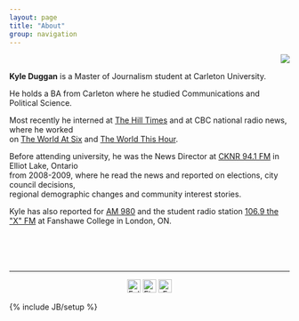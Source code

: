 ```yaml
---
layout: page
title: "About"
group: navigation
---
```

<html>
<body>
<img style="float: right" src="https://kyleaduggan.files.wordpress.com/2013/09/02.jpg?w=247&h=300">
<br>
<p><b>Kyle Duggan</b> is a Master of Journalism student at Carleton University.</p>
<p>He holds a BA from Carleton where he studied Communications and Political Science.</p>

<p style="margin-right=50em;">Most recently he interned at <a href="www.hilltimes.com/">The Hill Times</a> and at CBC national radio news, where he worked <br>on <a href="www.cbc.ca/w6/">The World At Six</a> and <a href="www.cbc.ca/theworldthishour/">The World This Hour</a>.</p>

<p style="margin-right=50em;">Before attending university, he was the News Director at <a href="http://moosefm.com/cknr/news/">CKNR 94.1 FM</a> in Elliot Lake, Ontario <br>from 2008-2009, where he read the news and reported on elections, city council decisions, <br>regional demographic changes and community interest stories.</p>

<p style="margin-right=50em;">Kyle has also reported for <a href="http://www.am980.ca/">AM 980</a> and the student radio station <a href="http://www.1069thex.com/">106.9 the "X" FM</a> at Fanshawe College in London, ON.

<br>
<br>
<br>
<br>
<br>

<hr>

<div class="btn-group" align="center"><a href="https://twitter.com/Kyle_Duggan"><img src="https://dl.dropboxusercontent.com/u/50108349/Blag/twitter-sociocon.png" alt="Follow Kyle on Twitter" width="24" /></a> <a href="http://ca.linkedin.com/pub/kyle-duggan/34/597/a8a"><img src="https://dl.dropboxusercontent.com/u/50108349/Blag/linkedin-sociocon.png" alt="Find Kyle on LinkedIn" width="24" /></a> <a href="mailto:kyle.duggan@hotmail.ca?Subject=Hello%20Kyle" target="_top"><img src="https://dl.dropboxusercontent.com/u/50108349/Blag/email-sociocon2.png" alt="Email Kyle" width="24" /></a></div>
<!--
<a href="https://twitter.com/Kyle_Duggan"><img alt="Follow Kyle on Twitter" src="https://dl.dropboxusercontent.com/u/50108349/Blag/twitter-sociocon.png" width="24"></a> 
[Twitter](https://twitter.com/Kyle_Duggan)
<a href="http://ca.linkedin.com/pub/kyle-duggan/34/597/a8a"><img alt="Find Kyle on LinkedIn" src="https://dl.dropboxusercontent.com/u/50108349/Blag/linkedin-sociocon.png" width="24" ></a> [LinkedIn](http://ca.linkedin.com/pub/kyle-duggan/34/597/a8a) <a href="https://github.com/kduggan"><img alt="Find Kyle on Github" src="https://dl.dropboxusercontent.com/u/50108349/Blag/github-sociocon.png" width="24"></a> [GitHub](https://github.com/kduggan) <a href="https://www.flickr.com/photos/103582096@N05/"><img alt="Find Kyle on Flickr" src="https://dl.dropboxusercontent.com/u/50108349/Blag/flickr-sociocon.png" width="24"></a> [Flickr](https://www.flickr.com/photos/103582096@N05/) <a href="mailto:kyle.duggan@hotmail.ca?Subject=Hello%20Kyle" target="_top"><img alt="Email Kyle" src="https://dl.dropboxusercontent.com/u/50108349/Blag/email-sociocon2.png" width="24" ></a> [Contact](mailto:kyle.duggan@hotmail.ca?Subject=Hello%20Kyle) -->

<!--<a style="float: right" class="twitter-timeline" data-dnt="true" href="https://twitter.com/Kyle_Duggan"  data-widget-id="377864884832055296">Tweets by @Kyle_Duggan</a>
  <script>!function(d,s,id){var js,fjs=d.getElementsByTagName(s)[0],p=/^http:/.test(d.location)?'http':'https';if(!d.getElementById(id)){js=d.createElement(s);js.id=id;js.src=p+"://platform.twitter.com/widgets.js";fjs.parentNode.insertBefore(js,fjs);}}(document,"script","twitter-wjs");</script>
  -->
{% include JB/setup %}
